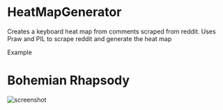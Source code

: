 # HeatMapGenerator
Creates a keyboard heat map from comments scraped from reddit. Uses Praw and PIL to scrape reddit and generate the heat map

Example
# Bohemian Rhapsody
![screenshot](http://i.imgur.com/e716f2A.png)
